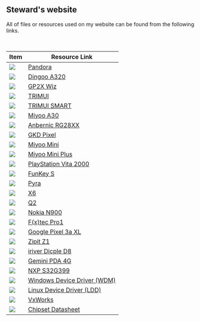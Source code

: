 ## Steward's website
All of files or resources used on my website can be found from the following links.  

&nbsp;

| **Item**                            | **Resource Link**                                                                     |
| ----------------------------------- | ------------------------------------------------------------------------------------- |
| ![](img/photos/pandora.jpg)         | [Pandora](https://github.com/steward-fu/website/releases/tag/pandora)                 |
| ![](img/photos/a320.jpg)            | [Dingoo A320](https://github.com/steward-fu/website/releases/tag/a320)                |
| ![](img/photos/wiz.jpg)             | [GP2X Wiz](https://github.com/steward-fu/website/releases/tag/wiz)                    |
| ![](img/photos/trimui.jpg)          | [TRIMUI](https://github.com/steward-fu/website/releases/tag/trimui)                   |
| ![](img/photos/trimui-smart.jpg)    | [TRIMUI SMART](https://github.com/steward-fu/website/releases/tag/trimui-smart)       |
| ![](img/photos/miyoo-a30.jpg)       | [Miyoo A30](https://github.com/steward-fu/website/releases/tag/miyoo-a30)             |
| ![](img/photos/rg28xx.jpg)          | [Anbernic RG28XX](https://github.com/steward-fu/website/releases/tag/rg28xx)          |
| ![](img/photos/gkd-pixel.jpg)       | [GKD Pixel](https://github.com/steward-fu/website/releases/tag/gkd-pixel)             |
| ![](img/photos/miyoo-mini.jpg)      | [Miyoo Mini](https://github.com/steward-fu/website/releases/tag/miyoo-mini)           |
| ![](img/photos/miyoo-mini-plus.jpg) | [Miyoo Mini Plus](https://github.com/steward-fu/website/releases/tag/miyoo-mini-plus) |
| ![](img/photos/psv2000.jpg)         | [PlayStation Vita 2000](https://github.com/steward-fu/website/releases/tag/psv2000)   |
| ![](img/photos/funkeys.jpg)         | [FunKey S](https://github.com/steward-fu/website/releases/tag/funkey-s)               |
| ![](img/photos/pyra.jpg)            | [Pyra](https://github.com/steward-fu/website/releases/tag/pyra)                       |
| ![](img/photos/x6-1.jpg)            | [X6](https://github.com/steward-fu/website/releases/tag/x6)                           |
| ![](img/photos/q2.jpg)              | [Q2](https://github.com/steward-fu/website/releases/tag/q2)                           |
| ![](img/photos/n900.jpg)            | [Nokia N900](https://github.com/steward-fu/website/releases/tag/n900)                 |
| ![](img/photos/pro1.jpg)            | [F(x)tec Pro1](https://github.com/steward-fu/website/releases/tag/pro1)               |
| ![](img/photos/pixel3axl.jpg)       | [Google Pixel 3a XL](https://github.com/steward-fu/website/releases/tag/pixel-3a-xl)  |
| ![](img/photos/zipit1.jpg)          | [Zipit Z1](https://github.com/steward-fu/website/releases/tag/zipit-z1)               |
| ![](img/photos/d8.jpg)              | [iriver Dicple D8](https://github.com/steward-fu/website/releases/tag/iriver-d8)      |
| ![](img/photos/gemini-pda.jpg)      | [Gemini PDA 4G](https://github.com/steward-fu/website/releases/tag/gemini-pda)        |
| ![](img/photos/s32g399.jpg)         | [NXP S32G399](https://github.com/steward-fu/website/releases/tag/s32g399)             |
| ![](img/photos/wdm.jpg)             | [Windows Device Driver (WDM)](https://github.com/steward-fu/website/releases/tag/wdm) |
| ![](img/photos/ldd.jpg)             | [Linux Device Driver (LDD)](https://github.com/steward-fu/website/releases/tag/ldd)   |
| ![](img/photos/vxworks.jpg)         | [VxWorks](https://github.com/steward-fu/website/releases/tag/vxworks)                 |
| ![](img/photos/pdf.jpg)             | [Chipset Datasheet](https://github.com/steward-fu/website/releases/tag/datasheet)     |
